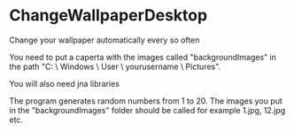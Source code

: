 # ChangeWallpaperDesktop
Change your wallpaper automatically every so often

You need to put a caperta with the images called "backgroundImages" in the path "C: \ Windows \ User \ yourusername \ Pictures".

You will also need jna libraries


The program generates random numbers from 1 to 20. The images you put in the "backgroundImages" folder should be called for example 1.jpg, 12.jpg etc.
